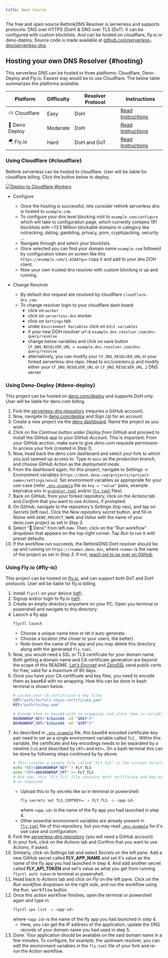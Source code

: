 ```yaml
---
title: Open Source
---
```


The free and open source RethinkDNS Resolver is serverless and supports protocols: DNS over HTTPS (DoH) & DNS over TLS (DoT). It can be configured with custom blocklists. And can be hosted on cloudflare, fly.io or deno-deploy. Source code is made available at [github.com/serverless-dns/serverless-dns](https://github.com/serverless-dns/serverless-dns).

## Hosting your own DNS Resolver {#hosting}

This serverless DNS can be hosted to three platforms: Cloudflare, Deno-Deploy and Fly.io. Easiest way would be to use Cloudflare. The below table summarizes the platforms available.

| Platform      | Difficulty | Resolver Protocol | Instructions                      |
| ------------- | ---------- | ----------------- | --------------------------------- |
| ⛅ Cloudflare  | Easy       | DoH             | [Read Instructions](#cloudflare)  |
| 🦕 Deno Deploy | Moderate   | DoH             | [Read Instructions](#deno-deploy) |
| 🪂 Fly.io         | Hard       | DoH and DoT       | [Read Instructions](#fly-io)      |

### Using Cloudflare {#cloudflare}

Rethink serverless can be hosted to cloudflare. User will be liable for cloudflare billing. Click the button below to deploy.

[![Deploy to Cloudflare Workers](https://deploy.workers.cloudflare.com/button)](https://deploy.workers.cloudflare.com/?url=https://github.com/serverless-dns/serverless-dns/)

- Configure
	- Once the hosting is successful, lets consider rethink serverless dns is hosted
		to `example.com`.
	- To configure your dns level blocking visit to `example.com/configure` which
		will take to configuration page, which currently contains 191 blocklists with
		~13.5 Million blockable domains in category like notracking, dating, gambling,
		privacy, porn, cryptojacking, security ...
	- Navigate through and select your blocklists.
	- Once selected you can find your domain name `example.com` followed by
		configuration token on screen like this `https://example.com/1:AIAA7g==` copy
		it and add to your dns DOH client.
	- Now your own trusted dns resolver with custom blocking is up and running.


- Change Resolver
	- By default dns request are resolved by cloudflare `cloudflare-dns.com`.
	- To change resolver login to your cloudflare dash board
		- click on `worker`
		- click on `serverless-dns` worker
		- click on `Settings` tab
		- under `Environment Variables` click on `Edit variables`
		- if your new DOH resolver url is `example.dns.resolver.com/dns-query/resolve`
		- change below variables and click on save button
			`CF_DNS_RESOLVER_URL = example.dns.resolver.com/dns-query/resolve`
       - alternatively, you can modify your `CF_DNS_RESOLVER_URL` in your forked serverless-dns repo. Head to src/core/env.js and modify either your `CF_DNS_RESOLVER_URL` or `CF_DNS_RESOLVER_URL_2` DNS server



### Using Deno-Deploy {#deno-deploy}

This project can be hosted on [deno.com/deploy](https://deno.com/deploy) and supports DoH only. User will be liable for deno.com billing.

1. Fork the [serverless-dns repository](https://github.com/serverless-dns/serverless-dns) (requries a GitHub account).
2. Now, navigate to [deno.com/deploy](https://deno.com/deploy) and _Sign Up_ for an account.
3. Create a new project via the [deno dashboard](https://dash.deno.com). Name the project as you wish.
4. Click on the _Continue_ button under _Deploy from GitHub_ and proceed to install the GitHub app to your GitHub Account. This is important: From your GitHub acction, make sure to give _deno.com_ requisite permission to access your fork (created in _Step 1_).
5. Now, head back the deno.com dashboard and select your fork to which you just opened up access to. Type in `main` as the _production branch_, and choose _GitHub Action_ as the _deployment mode_.
6. From the dashboard again, for this project, navigate to Settings -> Environment variables (`https://dash.deno.com/projects/<project-name>/settings/envs`). Set environment variables as appropriate for your use-case (refer [`.env.example`](https://github.com/serverless-dns/serverless-dns/blob/main/.env.example) file as `key = "value"` pairs, example key/value env in [`wrangler.toml`](https://github.com/serverless-dns/serverless-dns/blob/main/wrangler.toml) and/or [`fly.toml`](https://github.com/serverless-dns/serverless-dns/blob/main/fly.toml) files).
7. Back on GitHub, from your forked repository, click on the _Actions_ tab and _Confirm_ that you want to use _Actions_, if prompted.
8. On GitHub, navigate to the repository's _Settings_ (top nav), and tap on _Secrets_ (left nav). Click the _New repository secret_ button, and fill-in _Name_ with `DENO_PROJECT_NAME` and _Value_ with the name of your deno.com project as set in _Step 3_.
9. Select "🦕 Deno" from left-nav. Then, click on the "Run workflow" dropdown that appears on the top-right corner. Tap _Run_ to run it with preset defaults.
10. If the workflow run succeeds, the RethinkDNS DoH resolver should be up and running on `https://<name>.deno.dev`, where `<name>` is the name of the project as set in _Step 3_. If not, [reach out to us over on GitHub](https://github.com/serverless-dns/serverless-dns/discussions).

### Using Fly.io {#fly-io}

This project can be hosted on [fly.io](https://fly.io), and can support both DoT and DoH protocols. User will be liable for fly.io billing.

1. Install `flyctl` on your device ([ref](https://fly.io/docs/getting-started/installing-flyctl/)).
2. Signup and/or login to fly.io ([ref](https://fly.io/docs/getting-started/login-to-fly/)).
3. Create an empty directory anywhere on your PC. Open you terminal or powershell and navigate to this directory.
4. Launch a fly app
	```bash
	flyctl launch
	```
	- Choose a unique name here or let it auto-generate.
	- Choose a location (the closer to your users, the better).
	- Note down the name of the app and you may delete this directory along with the generated `fly.toml`.
5. Now, you would need a SSL or TLS certificate for your domain name. Both getting a domain name and CA certificate generation are beyond the scope of this README. [_Let's Encrypt_](https://certbot.eff.org/) and [_ZeroSSL_](https://www.frankindev.com/2021/10/14/free-wildcard-ssl-by-zerossl-with-acme.sh/) vend public certs for free, valid for a maximum of 90 days.
6. Once you have your CA certificate and key files, you need to encode them as base64 with no wrapping. How this can be done in bash terminal is shown below.
	```bash
	# Locate your CA certificate & key files
	CRT="path/to/full-chain-certificate.pem"
	KEY="path/to/key.pem"
	```
	```bash
	# Encode them in base64 with no wrappings and store them in variables
	B64NOWRAP_KEY="$(base64 -w0 "$KEY")"
	B64NOWRAP_CRT="$(base64 -w0 "$CRT")"
	```
7. As described in [`.env.example`](https://github.com/serverless-dns/serverless-dns/blob/main/.env.example) file, this base64 encoded certificate-key pair need to set as a single environment variable called `TLS_`. Within this variable, the certificate and key encodings needs to be separated by a newline (`\n`) and described by `CRT=` and `KEY=`. On a bash terminal this can be done by following steps continued by by above.
	```bash
	# This creates a single file called "FLY_TLS" in the current directory
	echo "KEY=$B64NOWRAP_KEY" > FLY_TLS
	echo "CRT=$B64NOWRAP_CRT" >> FLY_TLS
	# And now, this "FLY_TLS" file contains both certificate and key encoded and
	# as required
	```
	- Upload this to fly secrets like so in terminal or powershell:
		```bash
		fly secrets set TLS_CERTKEY=- < FLY_TLS -a <app-id>
		```
		where `<app-id>` is the name of the fly app you had launched in step 4.
	- Other essential environment variables are already present in [`fly.toml`](https://github.com/serverless-dns/serverless-dns/blob/main/fly.toml) file of this repository, but you may read [`.env.example`](https://github.com/serverless-dns/serverless-dns/blob/main/.env.example) for it's use case and configuration.
8. Fork the [serverless-dns repository](https://github.com/serverless-dns/serverless-dns) (you will need a GitHub account).
9. In your fork, click on the _Actions_ tab and Confirm that you want to use Actions, if asked.
10. Similarly, click on _Settings_ tab and select _Secrets_ on the left pane. Add a new GitHub secret called **FLY_APP_NAME** and set it's value as the name of the fly app you had launched in step 4. And add another secret called **FLY_API_TOKEN** and set's value as what you get from running `flyctl auth token` in terminal or powershell.
11. Head back to _Actions_ tab and click on _Fly_ on the left pane. Click on the _Run workflow_ dropdown on the right side, and run the workflow using the <kbd>Run workflow</kbd> button.
12. Once this action workflow finishes, open the terminal or powershell again and type in:
	```bash
	flyctl ips list -a <app-id>
	```
	where `<app-id>` is the name of the fly app you had launched in step 4.
	- Here, you can get the IP address of the application, update the DNS records of your domain name you had used in step 5.
13. Done. Your application should be available on the said domain name in a few minutes. To configure, for example, the upstream resolver, you can edit the environment variables in the `fly.toml` file of your fork and re-run the Action workflow.
